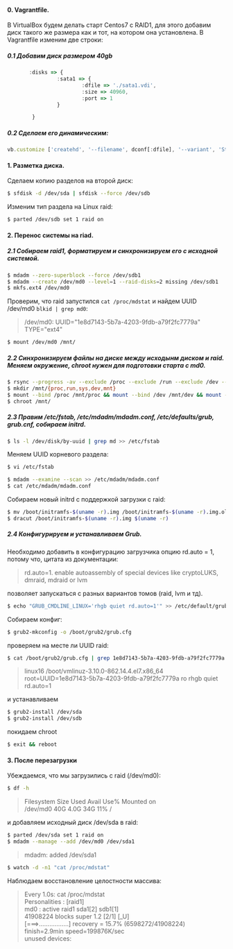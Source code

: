 #### 0. Vagrantfile.

В VirtualBox будем делать старт Centos7 с RAID1, для этого добавим диск такого же размера как и тот, на котором она установлена.
В Vagrantfile изменим две строки:
##### 0.1 Добавим диск размером 40gb

```js
       :disks => {
                :sata1 => {
                        :dfile => './sata1.vdi',
                        :size => 40960,
                        :port => 1
                }

        }
```

##### 0.2 Сделаем его динамическим:

```js
vb.customize ['createhd', '--filename', dconf[:dfile], '--variant', 'Standard', '--size', dconf[:size]]
```

#### 1. Разметка диска.

Сделаем копию разделов на второй диск:

```sh
$ sfdisk -d /dev/sda | sfdisk --force /dev/sdb
```

Изменим тип раздела на Linux raid:

```sh
$ parted /dev/sdb set 1 raid on
```

#### 2. Перенос системы на riad.

##### 2.1 Собираем raid1, форматируем и синхронизируем его с исходной системой.

```sh
$ mdadm --zero-superblock --force /dev/sdb1
$ mdadm --create /dev/md0 --level=1 --raid-disks=2 missing /dev/sdb1
$ mkfs.ext4 /dev/md0
```

Проверим, что raid запустился `cat /proc/mdstat` и найдем UUID /dev/md0 `blkid | grep md0`:

> /dev/md0: UUID="1e8d7143-5b7a-4203-9fdb-a79f2fc7779a" TYPE="ext4"

```sh
$ mount /dev/md0 /mnt/
```

##### 2.2 Синхронизируем файлы на диске между исходынм диском и raid. Меняем окружение, chroot нужен для подготовки старта с md0.

```sh
$ rsync --progress -av --exclude /proc --exclude /run --exclude /dev --exclude /sys --exclude /mnt  / /mnt/
$ mkdir /mnt/{proc,run,sys,dev,mnt}
$ mount --bind /proc /mnt/proc && mount --bind /dev /mnt/dev && mount --bind /sys /mnt/sys && mount --bind /run /mnt/run
$ chroot /mnt/ 
```

##### 2.3 Правим /etc/fstab, /etc/mdadm/mdadm.conf, /etc/defaults/grub, grub.cnf, собираем initrd.

```sh
$ ls -l /dev/disk/by-uuid | grep md >> /etc/fstab
```

Меняем UUID корневого раздела:

```sh
$ vi /etc/fstab
```

```sh
$ mdadm --examine --scan >> /etc/mdadm/mdadm.conf
$ cat /etc/mdadm/mdadm.conf
```

Собираем новый initrd с поддержкой загрузки с raid:

```sh
$ mv /boot/initramfs-$(uname -r).img /boot/initramfs-$(uname -r).img.old
$ dracut /boot/initramfs-$(uname -r).img $(uname -r)
```

##### 2.4 Конфигурируем и устанавливаем Grub.

Необходимо добавить в конфигурацию загрузчика опцию rd.auto = 1, потому что, цитата из документации:

> rd.auto=1. enable autoassembly of special devices like cryptoLUKS, dmraid, mdraid or lvm

позволяет запускаться с разных вариантов томов (raid, lvm и тд).

```sh
$ echo "GRUB_CMDLINE_LINUX='rhgb quiet rd.auto=1'" >> /etc/default/grub
```

Собираем конфиг:

```sh
$ grub2-mkconfig -o /boot/grub2/grub.cfg
```

проверяем на месте ли UUID raid:

```sh
$ cat /boot/grub2/grub.cfg | grep 1e8d7143-5b7a-4203-9fdb-a79f2fc7779a
```

>linux16 /boot/vmlinuz-3.10.0-862.14.4.el7.x86_64 root=UUID=1e8d7143-5b7a-4203-9fdb-a79f2fc7779a ro rhgb quiet rd.auto=1

и устанавливаем

```sh
$ grub2-install /dev/sda
$ grub2-install /dev/sdb
```

покидаем chroot
```sh
$ exit && reboot
```
#### 3. После перезагрузки

Убеждаемся, что мы загрузились с raid (/dev/md0):

```sh
$ df -h
```

>Filesystem      Size  Used Avail Use% Mounted on \
>/dev/md0         40G  4.0G   34G  11% /

и добавляем исходный диск /dev/sda в raid:

```sh
$ parted /dev/sda set 1 raid on
$ mdadm --manage --add /dev/md0 /dev/sda1
```

>mdadm: added /dev/sda1

```sh
$ watch -d -n1 "cat /proc/mdstat"
```

Наблюдаем восстановление целостности массива:

>Every 1.0s: cat /proc/mdstat \
>Personalities : [raid1] \
>md0 : active raid1 sda1[2] sdb1[1] \
>      41908224 blocks super 1.2 [2/1] [_U] \
>      [===>.................]  recovery = 15.7% (6598272/41908224) finish=2.9min speed=199876K/sec \
>unused devices: <none>
